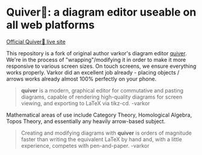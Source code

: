 # Quiver🐝: a diagram editor useable on all web platforms

[Official Quiver🐝 live site](https://enjoysmath.github.io/quiver-bee/)

This repository is a fork of original author varkor's diagram editor [quiver](https://q.uiver.app).  We're in the process of "wrapping"/modifying it in order
to make it more responsive to various screen sizes.  On touch screens, we ensure everything works properly.  Varkor did an excellent job already - placing objects / arrows works already almost 100% perfectly on your phone.

> **quiver** is a modern, graphical editor for commutative and pasting diagrams, capable of
rendering high-quality diagrams for screen viewing, and exporting to LaTeX via tikz-cd.   -varkor

Mathematical areas of use include Category Theory, Homological Algebra, Topos Theory, and essentially any heavily arrow-based subject.

> Creating and modifying diagrams with **quiver** is orders of magnitude faster than writing the
equivalent LaTeX by hand and, with a little experience, competes with pen-and-paper.  -varkor

